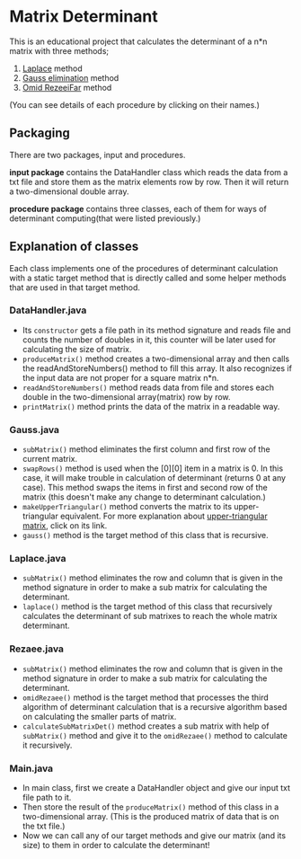 # Matrix Determinant

This is an educational project that calculates the determinant of a n*n matrix with three methods;
1. [Laplace](https://www.statlect.com/matrix-algebra/Laplace-expansion-minors-cofactors-adjoints#:~:text=The%20Laplace%20expansion%20is%20a,its%20signed%20minors%2C%20called%20cofactors.) method
2. [Gauss elimination](https://math.berkeley.edu/~mgu/MA54/hw9sol.pdf) method
3. [Omid RezeeiFar](https://www.sciencedirect.com/science/article/abs/pii/S0096300306014974) method

(You can see details of each procedure by clicking on their names.)

## Packaging
There are two packages, input and procedures.

**input package** contains the DataHandler class which reads the data from a txt file and store them as the matrix
elements row by row. Then it will return a two-dimensional double array.

**procedure package** contains three classes, each of them for ways of determinant computing(that were listed previously.)

## Explanation of classes
Each class implements one of the procedures of determinant calculation with a static target method that is directly called
and some helper methods that are used in that target method.

### DataHandler.java
* Its `constructor` gets a file path in its method signature and reads file and counts the number of doubles
in it, this counter will be later used for calculating the size of matrix.
* `produceMatrix()` method creates a two-dimensional array and then calls the readAndStoreNumbers() method to fill
this array. It also recognizes if the input data are not proper for a square matrix n*n.
* `readAndStoreNumbers()` method reads data from file and stores each double in the two-dimensional array(matrix) row by row.
* `printMatrix()` method prints the data of the matrix in a readable way.

### Gauss.java
* `subMatrix()` method eliminates the first column and first row of the current matrix.
* `swapRows()` method is used when the [0][0] item in a matrix is 0. In this case, it will make trouble in calculation of 
determinant (returns 0 at any case). This method swaps the items in first and second row of the matrix (this doesn't make
any change to determinant calculation.)
* `makeUpperTriangular()` method converts the matrix to its upper-triangular equivalent. For more explanation about [upper-triangular 
matrix](https://mathworld.wolfram.com/UpperTriangularMatrix.html), click on its link.
* `gauss()` method is the target method of this class that is recursive.

### Laplace.java
* `subMatrix()` method eliminates the row and column that is given in the method signature in order to make a sub matrix for
calculating the determinant.
* `laplace()` method is the target method of this class that recursively calculates the determinant of sub matrixes to reach
the whole matrix determinant.

### Rezaee.java
* `subMatrix()` method eliminates the row and column that is given in the method signature in order to make a sub matrix for
calculating the determinant.
* `omidRezaee()` method is the target method that processes the third algorithm of determinant calculation that is a recursive
algorithm based on calculating the smaller parts of matrix.
* `calculateSubMatrixDet()` method creates a sub matrix with help of `subMatrix()` method and give it to the `omidRezaee()`
method to calculate it recursively.

### Main.java
* In main class, first we create a DataHandler object and give our input txt file path to it.
* Then store the result of the `produceMatrix()` method of this class in a two-dimensional array. (This is the produced matrix
of data that is on the txt file.)
* Now we can call any of our target methods and give our matrix (and its size) to them in order to calculate the determinant!
